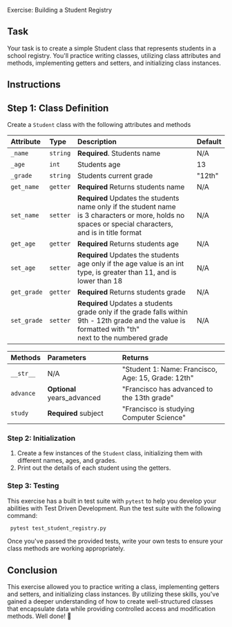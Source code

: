  Exercise: Building a Student Registry

## Task

Your task is to create a simple Student class that represents students in a school registry. You'll practice writing classes, utilizing class attributes and methods, implementing getters and setters, and initializing class instances.

## Instructions

## Step 1: Class Definition

Create a `Student` class with the following attributes and methods

| Attribute | Type     | Description                | Default |
| :-------- | :------- | :------------------------- |---------|
| `_name` | `string` | **Required**. Students name | N/A |
| `_age` | `int` |  Students age | 13 |
| `_grade` | `string` | Students current grade | "12th" |
| `get_name` | `getter` | **Required** Returns students name | N/A|
| `set_name` | `setter` | **Required** Updates the students name only if the student name <br/> is 3 characters or more, holds no spaces or special characters,<br/> and is in title format | N/A |
|`get_age` | `getter` | **Required** Returns students age | N/A |
| `set_age`| `setter` | **Required** Updates the students age only if the age value is an int <br/>type, is greater than 11, and is lower than 18 | N/A |
| `get_grade` | `getter` | **Required** Returns students grade | N/A |
|`set_grade` | `setter` | **Required** Updates a students grade only if the grade falls within <br/> 9th - 12th grade and the value is formatted with "th" <br/>next to the numbered grade | N/A |

| Methods | Parameters | Returns |
|:--------|:-----------|:-------|
| `__str__` | N/A    | "Student 1: Name: Francisco, Age: 15, Grade: 12th"|
| `advance` | **Optional** years_advanced | "Francisco has advanced to the 13th grade" |
| `study` | **Required** subject | "Francisco is studying Computer Science" |

### Step 2: Initialization

1. Create a few instances of the `Student` class, initializing them with different names, ages, and grades.
2. Print out the details of each student using the getters.

### Step 3: Testing

This exercise has a built in test suite with `pytest` to help you develop your abilities with Test Driven Development. Run the test suite with the following command:

```bash
 pytest test_student_registry.py
```

Once you've passed the provided tests, write your own tests to ensure your class methods are working appropriately.

## Conclusion

This exercise allowed you to practice writing a class, implementing getters and setters, and initializing class instances. By utilizing these skills, you've gained a deeper understanding of how to create well-structured classes that encapsulate data while providing controlled access and modification methods. Well done! 🎉
